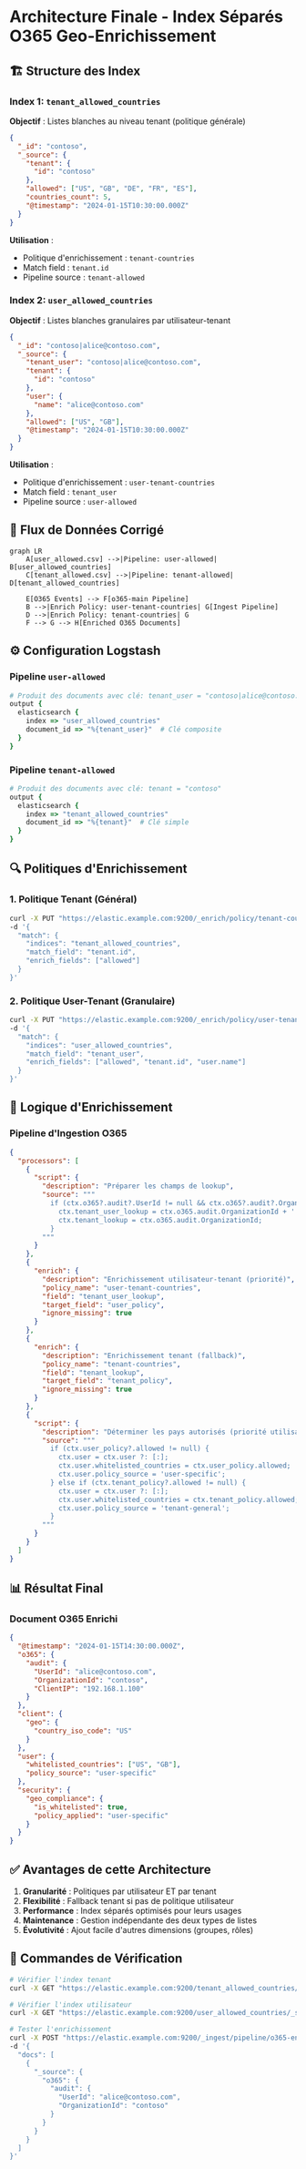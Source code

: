# Architecture Finale - Index Séparés O365 Geo-Enrichissement

## 🏗️ Structure des Index

### Index 1: `tenant_allowed_countries`

**Objectif** : Listes blanches au niveau tenant (politique générale)

```json
{
  "_id": "contoso",
  "_source": {
    "tenant": {
      "id": "contoso"
    },
    "allowed": ["US", "GB", "DE", "FR", "ES"],
    "countries_count": 5,
    "@timestamp": "2024-01-15T10:30:00.000Z"
  }
}
```

**Utilisation** :
- Politique d'enrichissement : `tenant-countries`
- Match field : `tenant.id`
- Pipeline source : `tenant-allowed`

### Index 2: `user_allowed_countries`

**Objectif** : Listes blanches granulaires par utilisateur-tenant

```json
{
  "_id": "contoso|alice@contoso.com",
  "_source": {
    "tenant_user": "contoso|alice@contoso.com",
    "tenant": {
      "id": "contoso"
    },
    "user": {
      "name": "alice@contoso.com"
    },
    "allowed": ["US", "GB"],
    "@timestamp": "2024-01-15T10:30:00.000Z"
  }
}
```

**Utilisation** :
- Politique d'enrichissement : `user-tenant-countries`
- Match field : `tenant_user`
- Pipeline source : `user-allowed`

## 🔄 Flux de Données Corrigé

```mermaid
graph LR
    A[user_allowed.csv] -->|Pipeline: user-allowed| B[user_allowed_countries]
    C[tenant_allowed.csv] -->|Pipeline: tenant-allowed| D[tenant_allowed_countries]
    
    E[O365 Events] --> F[o365-main Pipeline]
    B -->|Enrich Policy: user-tenant-countries| G[Ingest Pipeline]
    D -->|Enrich Policy: tenant-countries| G
    F --> G --> H[Enriched O365 Documents]
```

## ⚙️ Configuration Logstash

### Pipeline `user-allowed`

```ruby
# Produit des documents avec clé: tenant_user = "contoso|alice@contoso.com"
output {
  elasticsearch {
    index => "user_allowed_countries"
    document_id => "%{tenant_user}"  # Clé composite
  }
}
```

### Pipeline `tenant-allowed`

```ruby
# Produit des documents avec clé: tenant = "contoso"
output {
  elasticsearch {
    index => "tenant_allowed_countries"
    document_id => "%{tenant}"  # Clé simple
  }
}
```

## 🔍 Politiques d'Enrichissement

### 1. Politique Tenant (Général)

```bash
curl -X PUT "https://elastic.example.com:9200/_enrich/policy/tenant-countries" \
-d '{
  "match": {
    "indices": "tenant_allowed_countries",
    "match_field": "tenant.id",
    "enrich_fields": ["allowed"]
  }
}'
```

### 2. Politique User-Tenant (Granulaire)

```bash
curl -X PUT "https://elastic.example.com:9200/_enrich/policy/user-tenant-countries" \
-d '{
  "match": {
    "indices": "user_allowed_countries", 
    "match_field": "tenant_user",
    "enrich_fields": ["allowed", "tenant.id", "user.name"]
  }
}'
```

## 🎯 Logique d'Enrichissement

### Pipeline d'Ingestion O365

```json
{
  "processors": [
    {
      "script": {
        "description": "Préparer les champs de lookup",
        "source": """
          if (ctx.o365?.audit?.UserId != null && ctx.o365?.audit?.OrganizationId != null) {
            ctx.tenant_user_lookup = ctx.o365.audit.OrganizationId + '|' + ctx.o365.audit.UserId;
            ctx.tenant_lookup = ctx.o365.audit.OrganizationId;
          }
        """
      }
    },
    {
      "enrich": {
        "description": "Enrichissement utilisateur-tenant (priorité)",
        "policy_name": "user-tenant-countries",
        "field": "tenant_user_lookup",
        "target_field": "user_policy",
        "ignore_missing": true
      }
    },
    {
      "enrich": {
        "description": "Enrichissement tenant (fallback)",
        "policy_name": "tenant-countries", 
        "field": "tenant_lookup",
        "target_field": "tenant_policy",
        "ignore_missing": true
      }
    },
    {
      "script": {
        "description": "Déterminer les pays autorisés (priorité utilisateur)",
        "source": """
          if (ctx.user_policy?.allowed != null) {
            ctx.user = ctx.user ?: [:];
            ctx.user.whitelisted_countries = ctx.user_policy.allowed;
            ctx.user.policy_source = 'user-specific';
          } else if (ctx.tenant_policy?.allowed != null) {
            ctx.user = ctx.user ?: [:];
            ctx.user.whitelisted_countries = ctx.tenant_policy.allowed;
            ctx.user.policy_source = 'tenant-general';
          }
        """
      }
    }
  ]
}
```

## 📊 Résultat Final

### Document O365 Enrichi

```json
{
  "@timestamp": "2024-01-15T14:30:00.000Z",
  "o365": {
    "audit": {
      "UserId": "alice@contoso.com",
      "OrganizationId": "contoso",
      "ClientIP": "192.168.1.100"
    }
  },
  "client": {
    "geo": {
      "country_iso_code": "US"
    }
  },
  "user": {
    "whitelisted_countries": ["US", "GB"],
    "policy_source": "user-specific"
  },
  "security": {
    "geo_compliance": {
      "is_whitelisted": true,
      "policy_applied": "user-specific"
    }
  }
}
```

## ✅ Avantages de cette Architecture

1. **Granularité** : Politiques par utilisateur ET par tenant
2. **Flexibilité** : Fallback tenant si pas de politique utilisateur
3. **Performance** : Index séparés optimisés pour leurs usages
4. **Maintenance** : Gestion indépendante des deux types de listes
5. **Évolutivité** : Ajout facile d'autres dimensions (groupes, rôles)

## 🔧 Commandes de Vérification

```bash
# Vérifier l'index tenant
curl -X GET "https://elastic.example.com:9200/tenant_allowed_countries/_search"

# Vérifier l'index utilisateur
curl -X GET "https://elastic.example.com:9200/user_allowed_countries/_search"

# Tester l'enrichissement
curl -X POST "https://elastic.example.com:9200/_ingest/pipeline/o365-enrich-pipeline/_simulate" \
-d '{
  "docs": [
    {
      "_source": {
        "o365": {
          "audit": {
            "UserId": "alice@contoso.com",
            "OrganizationId": "contoso"
          }
        }
      }
    }
  ]
}'
```
